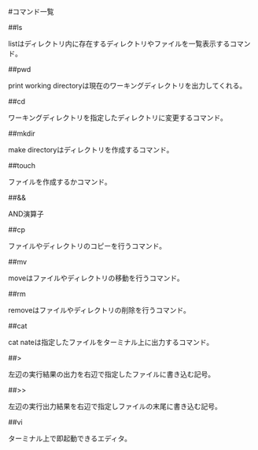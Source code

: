 #コマンド一覧

##ls

listはディレクトリ内に存在するディレクトリやファイルを一覧表示するコマンド。

##pwd

print working directoryは現在のワーキングディレクトリを出力してくれる。

##cd

ワーキングディレクトリを指定したディレクトリに変更するコマンド。

##mkdir

make directoryはディレクトリを作成するコマンド。

##touch

ファイルを作成するかコマンド。

##&&

AND演算子

##cp

ファイルやディレクトリのコピーを行うコマンド。

##mv

moveはファイルやディレクトリの移動を行うコマンド。

##rm

removeはファイルやディレクトリの削除を行うコマンド。

##cat

cat nateは指定したファイルをターミナル上に出力するコマンド。

##>

左辺の実行結果の出力を右辺で指定したファイルに書き込む記号。

##>>

左辺の実行出力結果を右辺で指定しファイルの末尾に書き込む記号。

##vi

ターミナル上で即起動できるエディタ。
